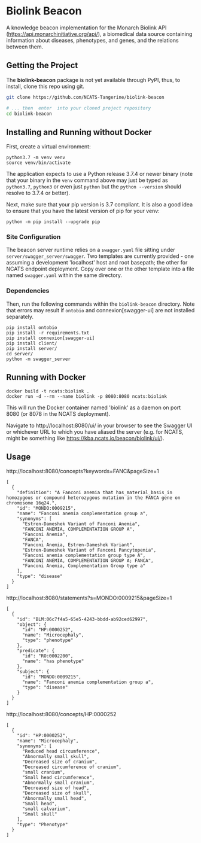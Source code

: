 # Biolink Beacon

A knowledge beacon implementation for the Monarch Biolink API (https://api.monarchinitiative.org/api/), a biomedical data source containing information about diseases, phenotypes, and genes, and the relations between them.

## Getting the Project

The **biolink-beacon** package is not yet available through PyPI, thus, to install, clone this repo using git.

```bash
git clone https://github.com/NCATS-Tangerine/biolink-beacon

# ... then  enter  into your cloned project repository
cd biolink-beacon
```

## Installing and Running without Docker

First, create a virtual environment:

```shell
python3.7 -m venv venv
source venv/bin/activate
```

The application expects to use a Python release 3.7.4 or newer binary (note that your binary in the `venv` command 
above may just be typed as `python3.7`, `python3` or even just `python` but the `python --version` should 
resolve to 3.7.4 or better). 

Next, make sure that your pip version is 3.7 compliant. It is also a good idea to ensure that you have the latest version of 
pip for your venv:

```shell
python -m pip install --upgrade pip
```

### Site Configuration

The beacon server runtime relies on a `swagger.yaml` file sitting under `server/swagger_server/swagger`. Two templates 
are currently provided - one assuming a development 'localhost' host and root basepath; the other for NCATS endpoint 
deployment. Copy over one or the other template into a file named `swagger.yaml` within the same directory.

### Dependencies

Then, run the following commands within the `biolink-beacon` directory. Note that errors may result if `ontobio` and 
connexion[swagger-ui] are not installed separately.

```shell
pip install ontobio
pip install -r requirements.txt
pip install connexion[swagger-ui]
pip install client/
pip install server/
cd server/
python -m swagger_server
```

## Running with Docker

```shell
docker build -t ncats:biolink .
docker run -d --rm --name biolink -p 8080:8080 ncats:biolink
```

This will run the Docker container named 'biolink' as a daemon on port 8080 (or 8078 in the NCATS deployment).

Navigate to http://localhost:8080/ui/ in your browser to see the Swagger UI or whichever URL to which you have aliased 
the server (e.g. for NCATS, might be something like https://kba.ncats.io/beacon/biolink/ui/).

## Usage

http://localhost:8080/concepts?keywords=FANC&pageSize=1
```
[
  {
    "definition": "A Fanconi anemia that has_material_basis_in homozygous or compound heterozygous mutation in the FANCA gene on chromosome 16q24.",
    "id": "MONDO:0009215",
    "name": "Fanconi anemia complementation group a",
    "synonyms": [
      "Estren-Dameshek Variant of Fanconi Anemia",
      "FANCONI ANEMIA, COMPLEMENTATION GROUP A",
      "Fanconi Anemia",
      "FANCA",
      "Fanconi Anemia, Estren-Dameshek Variant",
      "Estren-Dameshek Variant of Fanconi Pancytopenia",
      "Fanconi anemia complementation group type A",
      "FANCONI ANEMIA, COMPLEMENTATION GROUP A; FANCA",
      "Fanconi Anemia, Complementation Group type a"
    ],
    "type": "disease"
  }
]
```
http://localhost:8080/statements?s=MONDO:0009215&pageSize=1

```
[
  {
    "id": "BLM:06c7f4a5-65e5-4243-bbdd-ab92ced62997",
    "object": {
      "id": "HP:0000252",
      "name": "Microcephaly",
      "type": "phenotype"
    },
    "predicate": {
      "id": "RO:0002200",
      "name": "has phenotype"
    },
    "subject": {
      "id": "MONDO:0009215",
      "name": "Fanconi anemia complementation group a",
      "type": "disease"
    }
  }
]
```
http://localhost:8080/concepts/HP:0000252
```
[
  {
    "id": "HP:0000252",
    "name": "Microcephaly",
    "synonyms": [
      "Reduced head circumference",
      "Abnormally small skull",
      "Decreased size of cranium",
      "Decreased circumference of cranium",
      "small cranium",
      "Small head circumference",
      "Abnormally small cranium",
      "Decreased size of head",
      "Decreased size of skull",
      "Abnormally small head",
      "Small head",
      "small calvarium",
      "Small skull"
    ],
    "type": "Phenotype"
  }
]
```
